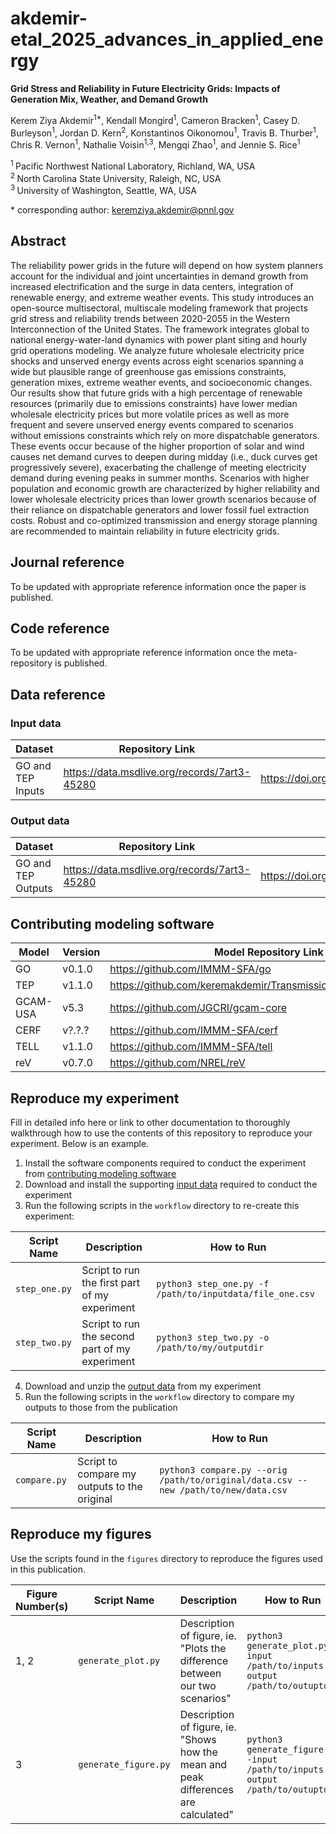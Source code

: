 

# akdemir-etal_2025_advances_in_applied_energy

**Grid Stress and Reliability in Future Electricity Grids: Impacts of Generation Mix, Weather, and Demand Growth**

Kerem Ziya Akdemir<sup>1\*</sup>, Kendall Mongird<sup>1</sup>, Cameron Bracken<sup>1</sup>, Casey D. Burleyson<sup>1</sup>, Jordan D. Kern<sup>2</sup>, Konstantinos Oikonomou<sup>1</sup>, Travis B. Thurber<sup>1</sup>, Chris R. Vernon<sup>1</sup>, Nathalie Voisin<sup>1,3</sup>, Mengqi Zhao<sup>1</sup>, and Jennie S. Rice<sup>1</sup>

<sup>1 </sup> Pacific Northwest National Laboratory, Richland, WA, USA  
<sup>2 </sup> North Carolina State University, Raleigh, NC, USA  
<sup>3 </sup> University of Washington, Seattle, WA, USA

\* corresponding author: keremziya.akdemir@pnnl.gov

## Abstract
The reliability power grids in the future will depend on how system planners account for the individual and joint uncertainties in demand growth from increased electrification and the surge in data centers, integration of renewable energy, and extreme weather events. This study introduces an open-source multisectoral, multiscale modeling framework that projects grid stress and reliability trends between 2020-2055 in the Western Interconnection of the United States. The framework integrates global to national energy-water-land dynamics with power plant siting and hourly grid operations modeling. We analyze future wholesale electricity price shocks and unserved energy events across eight scenarios spanning a wide but plausible range of greenhouse gas emissions constraints, generation mixes, extreme weather events, and socioeconomic changes. Our results show that future grids with a high percentage of renewable resources (primarily due to emissions constraints) have lower median wholesale electricity prices but more volatile prices as well as more frequent and severe unserved energy events compared to scenarios without emissions constraints which rely on more dispatchable generators. These events occur because of the higher proportion of solar and wind causes net demand curves to deepen during midday (i.e., duck curves get progressively severe), exacerbating the challenge of meeting electricity demand during evening peaks in summer months. Scenarios with higher population and economic growth are characterized by higher reliability and lower wholesale electricity prices than lower growth scenarios because of their reliance on dispatchable generators and lower fossil fuel extraction costs. Robust and co-optimized transmission and energy storage planning are recommended to maintain reliability in future electricity grids.

## Journal reference
To be updated with appropriate reference information once the paper is published.

## Code reference
To be updated with appropriate reference information once the meta-repository is published.

## Data reference

### Input data
| Dataset | Repository Link | DOI |
|-------|-----------------|-----|
| GO and TEP Inputs | https://data.msdlive.org/records/7art3-45280 | https://doi.org/10.57931/2497839 ||

### Output data
| Dataset | Repository Link | DOI |
|-------|-----------------|-----|
| GO and TEP Outputs | https://data.msdlive.org/records/7art3-45280 | https://doi.org/10.57931/2497839 |

## Contributing modeling software
| Model | Version | Model Repository Link | DOI of Specific Version |
|-------|---------|-----------------|-----|
| GO | v0.1.0 | https://github.com/IMMM-SFA/go | https://doi.org/10.5281/zenodo.15399795 |
| TEP | v1.1.0 | https://github.com/keremakdemir/Transmission_Expansion_Planner | https://doi.org/10.5281/zenodo.15413081 |
| GCAM-USA | v5.3 | https://github.com/JGCRI/gcam-core | https://doi.org/10.5281/zenodo.3908600 |
| CERF | v?.?.? | https://github.com/IMMM-SFA/cerf | ? |
| TELL | v1.1.0 | https://github.com/IMMM-SFA/tell | https://doi.org/10.5281/zenodo.8264217 |
| reV | v0.7.0 | https://github.com/NREL/reV | https://doi.org/10.5281/zenodo.7301491 |

## Reproduce my experiment
Fill in detailed info here or link to other documentation to thoroughly walkthrough how to use the contents of this repository to reproduce your experiment. Below is an example.


1. Install the software components required to conduct the experiment from [contributing modeling software](#contributing-modeling-software)
2. Download and install the supporting [input data](#input-data) required to conduct the experiment
3. Run the following scripts in the `workflow` directory to re-create this experiment:

| Script Name | Description | How to Run |
| --- | --- | --- |
| `step_one.py` | Script to run the first part of my experiment | `python3 step_one.py -f /path/to/inputdata/file_one.csv` |
| `step_two.py` | Script to run the second part of my experiment | `python3 step_two.py -o /path/to/my/outputdir` |

4. Download and unzip the [output data](#output-data) from my experiment 
5. Run the following scripts in the `workflow` directory to compare my outputs to those from the publication

| Script Name | Description | How to Run |
| --- | --- | --- |
| `compare.py` | Script to compare my outputs to the original | `python3 compare.py --orig /path/to/original/data.csv --new /path/to/new/data.csv` |

## Reproduce my figures
Use the scripts found in the `figures` directory to reproduce the figures used in this publication.

| Figure Number(s) | Script Name | Description | How to Run |
| --- | --- | --- | --- |
| 1, 2 | `generate_plot.py` | Description of figure, ie. "Plots the difference between our two scenarios" | `python3 generate_plot.py -input /path/to/inputs -output /path/to/outuptdir` |
| 3 | `generate_figure.py` | Description of figure, ie. "Shows how the mean and peak differences are calculated" | `python3 generate_figure.py -input /path/to/inputs -output /path/to/outuptdir` |

